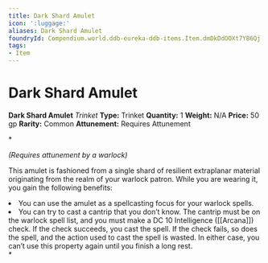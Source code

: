 ```yaml
---
title: Dark Shard Amulet
icon: ':luggage:'
aliases: Dark Shard Amulet
foundryId: Compendium.world.ddb-eureka-ddb-items.Item.dmDkDdOOXt7YB6Qj
tags:
- Item
---
```


# Dark Shard Amulet

**Dark Shard Amulet**
_Trinket_
**Type:** Trinket
**Quantity:** 1
**Weight:** N/A
**Price:** 50 gp
**Rarity:** Common
**Attunement:** Requires Attunement

*<div class="item-attunement"><i>(Requires attunement by a warlock)</i><p class="Core-Styles_Core-Body--Extra-Space-After-">This amulet is fashioned from a single shard of resilient extraplanar material originating from the realm of your warlock patron. While you are wearing it, you gain the following<span class="No-Break"> benefits:</span></p>
<li class="Core-Styles_Core-Bulleted">You can use the amulet as a spellcasting focus for your warlo<span class="No-Break">ck spells.</span></li>
<li class="Core-Styles_Core-Bulleted">You can try to cast a cantrip that you don’t know. The cantrip must be on the warlock spell list, and you must make a DC 10 Intelligence ([[Arcana]]) check. If the check succeeds, you cast the spell. If the check fails, so does the spell, and the action used to cast the spell is wasted. In either case, you can’t use this property again until you finish a <span class="No-Break">long rest.</span></li>*